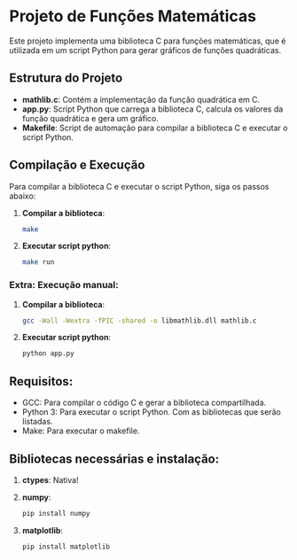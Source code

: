 # Projeto de Funções Matemáticas

Este projeto implementa uma biblioteca C para funções matemáticas, que é utilizada em um script Python para gerar gráficos de funções quadráticas.

## Estrutura do Projeto

- **mathlib.c**: Contém a implementação da função quadrática em C.
- **app.py**: Script Python que carrega a biblioteca C, calcula os valores da função quadrática e gera um gráfico.
- **Makefile**: Script de automação para compilar a biblioteca C e executar o script Python.

## Compilação e Execução

Para compilar a biblioteca C e executar o script Python, siga os passos abaixo:

1. **Compilar a biblioteca**:
   ```bash
   make
2. **Executar script python**:
   ```bash
   make run
### Extra: Execução manual:

1. **Compilar a biblioteca**:
   ```bash
   gcc -Wall -Wextra -fPIC -shared -o libmathlib.dll mathlib.c
2. **Executar script python**:
   ```bash
   python app.py
## Requisitos:
- GCC: Para compilar o código C e gerar a biblioteca compartilhada.
- Python 3: Para executar o script Python. Com as bibliotecas que serão listadas.
- Make: Para executar o makefile.

## Bibliotecas necessárias e instalação:
1. **ctypes**: Nativa!

2. **numpy**:
   ```bash
   pip install numpy
3. **matplotlib**:
    ```bash
   pip install matplotlib